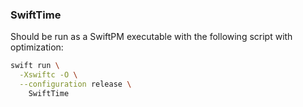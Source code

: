 ### SwiftTime

Should be run as a SwiftPM executable with the following script with optimization:

```bash
swift run \
  -Xswiftc -O \
  --configuration release \
    SwiftTime
```

